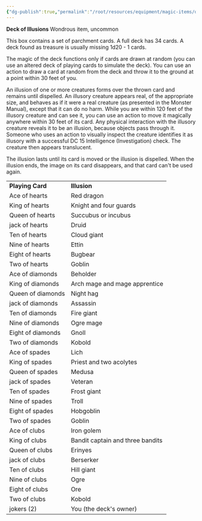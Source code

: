 ```yaml
---
{"dg-publish":true,"permalink":"/root/resources/equipment/magic-items/deck-of-illusions/","title":"Deck of Illusions"}
---
```


**Deck of Illusions**
Wondrous item, uncommon

This box contains a set of parchment cards. A full deck has 34 cards. A deck found as treasure is usually missing 1d20 - 1 cards.

The magic of the deck functions only if cards are drawn at random (you can use an altered deck of playing cards to simulate the deck). You can use an action to draw a card at random from the deck and throw it to the ground at a point within 30 feet of you.

An illusion of one or more creatures forms over the thrown card and remains until dispelled. An illusory creature appears real, of the appropriate size, and behaves as if it were a real creature (as presented in the Monster Manual), except that it can do no harm. While you are within 120 feet of the illusory creature and can see it, you can use an action to move it magically anywhere within 30 feet of its card. Any physical interaction with the illusory creature reveals it to be an illusion, because objects pass through it. Someone who uses an action to visually inspect the creature identifies it as illusory with a successful DC 15 Intelligence (Investigation) check. The creature then appears translucent.

The illusion lasts until its card is moved or the illusion is dispelled. When the illusion ends, the image on its card disappears, and that card can't be used again.


<table><tbody><tr class="odd"><td><strong>Playing Card</strong></td><td><strong>Illusion</strong></td></tr><tr class="even"><td>Ace of hearts</td><td>Red dragon</td></tr><tr class="odd"><td>King of hearts</td><td>Knight and four guards</td></tr><tr class="even"><td>Queen of hearts</td><td>Succubus or incubus</td></tr><tr class="odd"><td>jack of hearts</td><td>Druid</td></tr><tr class="even"><td>Ten of hearts</td><td>Cloud giant</td></tr><tr class="odd"><td>Nine of hearts</td><td>Ettin</td></tr><tr class="even"><td>Eight of hearts</td><td>Bugbear</td></tr><tr class="odd"><td>Two of hearts</td><td>Goblin</td></tr><tr class="even"><td>Ace of diamonds</td><td>Beholder</td></tr><tr class="odd"><td>King of diamonds</td><td>Arch mage and mage apprentice</td></tr><tr class="even"><td>Queen of diamonds</td><td>Night hag</td></tr><tr class="odd"><td>jack of diamonds</td><td>Assassin</td></tr><tr class="even"><td>Ten of diamonds</td><td>Fire giant</td></tr><tr class="odd"><td>Nine of diamonds</td><td>Ogre mage</td></tr><tr class="even"><td>Eight of diamonds</td><td>Gnoll</td></tr><tr class="odd"><td>Two of diamonds</td><td>Kobold</td></tr><tr class="even"><td>Ace of spades</td><td>Lich</td></tr><tr class="odd"><td>King of spades</td><td>Priest and two acolytes</td></tr><tr class="even"><td>Queen of spades</td><td>Medusa</td></tr><tr class="odd"><td>jack of spades</td><td>Veteran</td></tr><tr class="even"><td>Ten of spades</td><td>Frost giant</td></tr><tr class="odd"><td>Nine of spades</td><td>Troll</td></tr><tr class="even"><td>Eight of spades</td><td>Hobgoblin</td></tr><tr class="odd"><td>Two of spades</td><td>Goblin</td></tr><tr class="even"><td>Ace of clubs</td><td>Iron golem</td></tr><tr class="odd"><td>King of clubs</td><td>Bandit captain and three bandits</td></tr><tr class="even"><td>Queen of clubs</td><td>Erinyes</td></tr><tr class="odd"><td>jack of clubs</td><td>Berserker</td></tr><tr class="even"><td>Ten of clubs</td><td>Hill giant</td></tr><tr class="odd"><td>Nine of clubs</td><td>Ogre</td></tr><tr class="even"><td>Eight of clubs</td><td>Ore</td></tr><tr class="odd"><td>Two of clubs</td><td>Kobold</td></tr><tr class="even"><td>jokers (2)</td><td>You (the deck's owner)</td></tr></tbody></table><p> </p></td></tr></tbody></table>


